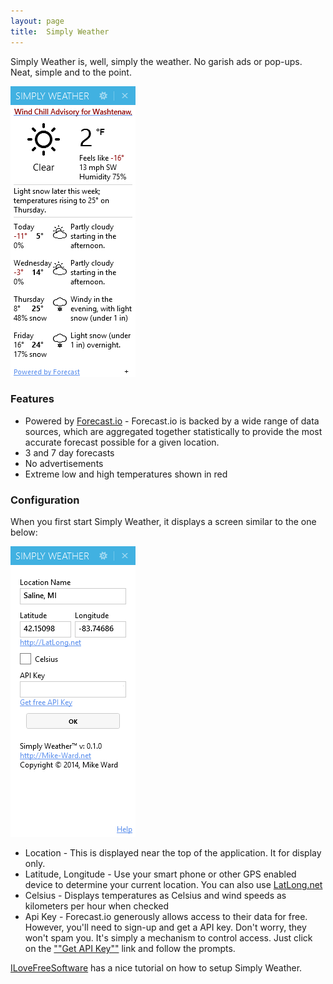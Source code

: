 ```yaml
---
layout: page  
title:  Simply Weather
---
```

Simply Weather is, well, simply the weather. No garish ads or pop-ups. Neat, simple and to the point.

![Screen Shot](/cdn/images/simply_weather/simplyweather.png)

### Features

- Powered by [Forecast.io](http://forecast.io/) - Forecast.io is backed by a wide range of data sources, which are aggregated together statistically to provide the most accurate forecast possible for a given location.
- 3 and 7 day forecasts
- No advertisements
- Extreme low and high temperatures shown in red

### Configuration

When you first start Simply Weather, it displays a screen similar to the one below:

![Screen Shot](/cdn/images/simply_weather/swsettings.png)

- Location - This is displayed near the top of the application. It for display only.
- Latitude, Longitude - Use your smart phone or other GPS enabled device to determine your current location. You can also use [LatLong.net](http://latlong.net/)
- Celsius - Displays temperatures as Celsius and wind speeds as kilometers per hour when checked
- Api Key - Forecast.io generously allows access to their data for free. However, you'll need to sign-up and get a API key. Don't worry, they won't spam you. It's simply a mechanism to control access. Just click on the [""Get API Key""](https://developer.forecast.io/register) link and follow the prompts.

[ILoveFreeSoftware](http://www.ilovefreesoftware.com/18/windows/desktop-weather-application-view-current-weather-weather-forecasts.html)
has a nice tutorial on how to setup Simply Weather.
